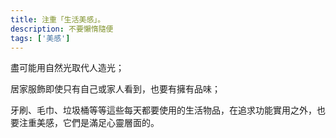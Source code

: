 ```yaml
---
title: 注重「生活美感」。
description: 不要懶惰隨便
tags: ['美感']
---
```

盡可能用自然光取代人造光；

居家服飾即使只有自己或家人看到，也要有擁有品味；

牙刷、毛巾、垃圾桶等等這些每天都要使用的生活物品，在追求功能實用之外，也要注重美感，它們是滿足心靈層面的。

